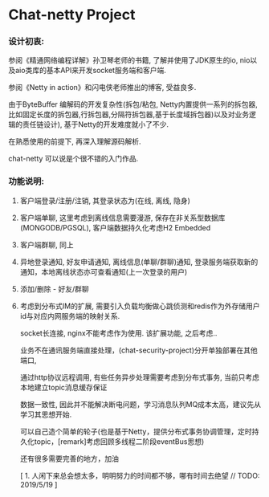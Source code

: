 # Chat-netty Project

### 设计初衷: 

参阅《精通网络编程详解》孙卫琴老师的书籍, 了解并使用了JDK原生的io, nio以及aio类库的基本API来开发socket服务端和客户端.

参阅《Netty in action》和闪电侠老师推出的博客, 受益良多.

由于ByteBuffer 编解码的开发复杂性(拆包/粘包, Netty内置提供一系列的拆包器, 比如固定长度的拆包器,行拆包器,分隔符拆包器,基于长度域拆包器)以及对业务逻辑的责任链设计), 基于Netty的开发难度就小了不少.

在熟悉使用的前提下, 再深入理解源码解析.

chat-netty 可以说是个很不错的入门作品.

### 功能说明:

1.  客户端登录/注册/注销, 其登录状态为(在线, 离线, 隐身)

2.  客户端单聊, 这里考虑到离线信息需要漫游, 保存在非关系型数据库(MONGODB/PGSQL), 客户端数据持久化考虑H2 Embedded

3.  客户端群聊, 同上

4.  异地登录通知, 好友申请通知, 离线信息(单聊/群聊)通知, 登录服务端获取新的通知，本地离线状态亦可查看通知(上一次登录的用户)

5.  添加/删除 - 好友/群聊

6.  考虑到分布式IM的扩展, 需要引入负载均衡做心跳侦测和redis作为外存储用户id与对应内网服务端的映射关系.

    socket长连接, nginx不能考虑作为使用. 该扩展功能, 之后考虑..
    
    业务不在通讯服务端直接处理，(chat-security-project)分开单独部署在其他端口,
    
    通过http协议远程调用, 有些任务异步处理需要考虑到分布式事务, 当前只考虑本地建立topic消息缓存保证
    
    数据一致性, 因此并不能解决断电问题，学习消息队列MQ成本太高，建议先从学习其思想开始.
    
    可以自己造个简单的轮子(也是基于Netty，提供分布式事务协调管理，定时持久化topic，[remark]考虑回顾多线程二阶段eventBus思想)
    
    还有很多需要完善的地方，加油
   
    [
        1. 人闲下来总会想太多，明明努力的时间都不够，哪有时间去绝望
        // TODO: 2019/5/19 
    ]
